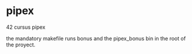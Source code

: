 # pipex
42 cursus pipex

the mandatory makefile runs bonus and the pipex_bonus bin in the root of the proyect.
